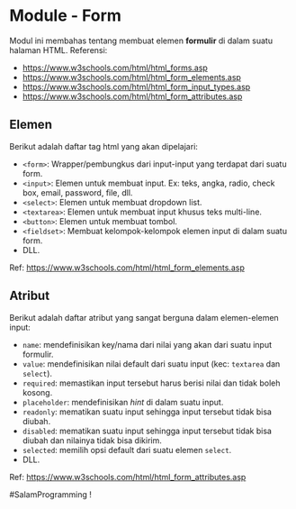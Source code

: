 # Module - Form
Modul ini membahas tentang membuat elemen **formulir** di dalam suatu halaman HTML. Referensi:
- https://www.w3schools.com/html/html_forms.asp
- https://www.w3schools.com/html/html_form_elements.asp
- https://www.w3schools.com/html/html_form_input_types.asp
- https://www.w3schools.com/html/html_form_attributes.asp

## Elemen 
Berikut adalah daftar tag html yang akan dipelajari:
- `<form>`: Wrapper/pembungkus dari input-input yang terdapat dari suatu form.
- `<input>`: Elemen untuk membuat input. Ex: teks, angka, radio, check box, email, password, file, dll.
- `<select>`: Elemen untuk membuat dropdown list.
- `<textarea>`: Elemen untuk membuat input khusus teks multi-line.
- `<button>`: Elemen untuk membuat tombol.
- `<fieldset>`: Membuat kelompok-kelompok elemen input di dalam suatu form.
- DLL.

Ref: https://www.w3schools.com/html/html_form_elements.asp

## Atribut
Berikut adalah daftar atribut yang sangat berguna dalam elemen-elemen input:
- `name`: mendefinisikan key/nama dari nilai yang akan dari suatu input formulir.
- `value`: mendefinisikan nilai default dari suatu input (kec: `textarea` dan `select`).
- `required`: memastikan input tersebut harus berisi nilai dan tidak boleh kosong.
- `placeholder`: mendefinisikan *hint* di dalam suatu input.
- `readonly`: mematikan suatu input sehingga input tersebut tidak bisa diubah.
- `disabled`: mematikan suatu input sehingga input tersebut tidak bisa diubah dan nilainya tidak bisa dikirim.
- `selected`: memilih opsi default dari suatu elemen `select`.
- DLL.

Ref: https://www.w3schools.com/html/html_form_attributes.asp

#SalamProgramming !